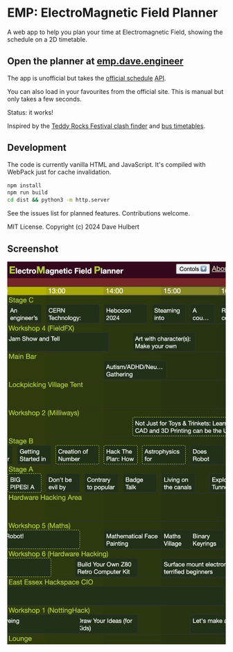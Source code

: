 # EMP: ElectroMagnetic Field Planner

A web app to help you plan your time at Electromagnetic Field, showing the schedule on a 2D timetable.

## Open the planner at [emp.dave.engineer](https://emp.dave.engineer)

The app is unofficial but takes the [official schedule](https://www.emfcamp.org/schedule/2024)
[API](https://developer.emfcamp.org/schedule/).

You can also load in your favourites from the official site. This is manual but only takes a few seconds.

Status: it works!

Inspired by the
[Teddy Rocks Festival clash finder](https://teddyrocks.co.uk/lineup/clashfinder)
and [bus timetables](https://www.morebus.co.uk/services/WDBC/m2).

## Development

The code is currently vanilla HTML and JavaScript.
It's compiled with WebPack just for cache invalidation.

```bash
npm install
npm run build
cd dist && python3 -m http.server
```

See the issues list for planned features. Contributions welcome.

MIT License. Copyright (c) 2024 Dave Hulbert

## Screenshot

![Screenshot](img/screenshot.png)
